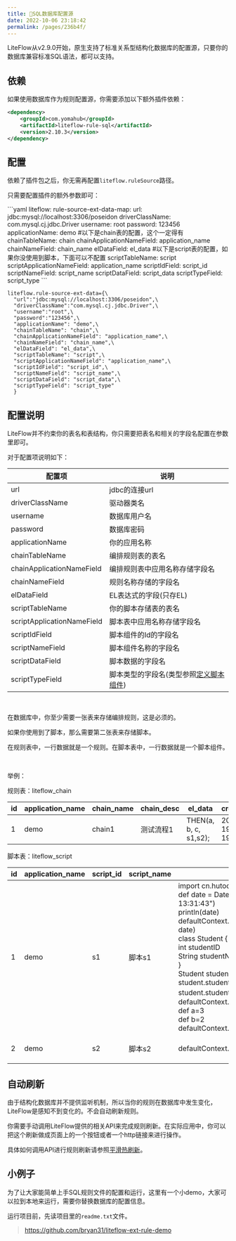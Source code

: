 ```yaml
---
title: 📘SQL数据库配置源
date: 2022-10-06 23:18:42
permalink: /pages/236b4f/
---
```


LiteFlow从v2.9.0开始，原生支持了标准关系型结构化数据库的配置源，只要你的数据库兼容标准SQL语法，都可以支持。

## 依赖

如果使用数据库作为规则配置源，你需要添加以下额外插件依赖：

```xml
<dependency>
    <groupId>com.yomahub</groupId>
    <artifactId>liteflow-rule-sql</artifactId>
    <version>2.10.3</version>
</dependency>
```

## 配置

依赖了插件包之后，你无需再配置`liteflow.ruleSource`路径。

只需要配置插件的额外参数即可：

<code-group>
  <code-block title="Yaml风格配置" active>
```yaml
liteflow:
  rule-source-ext-data-map:
    url: jdbc:mysql://localhost:3306/poseidon
    driverClassName: com.mysql.cj.jdbc.Driver
    username: root
    password: 123456
    applicationName: demo
    #以下是chain表的配置，这个一定得有
    chainTableName: chain
    chainApplicationNameField: application_name
    chainNameField: chain_name
    elDataField: el_data
    #以下是script表的配置，如果你没使用到脚本，下面可以不配置
    scriptTableName: script
    scriptApplicationNameField: application_name
    scriptIdField: script_id
    scriptNameField: script_name
    scriptDataField: script_data
    scriptTypeField: script_type
```
  </code-block>
  <code-block title="Properties风格配置">

```properties
liteflow.rule-source-ext-data={\
  "url":"jdbc:mysql://localhost:3306/poseidon",\
  "driverClassName":"com.mysql.cj.jdbc.Driver",\
  "username":"root",\
  "password":"123456",\
  "applicationName": "demo",\
  "chainTableName": "chain",\
  "chainApplicationNameField": "application_name",\
  "chainNameField": "chain_name",\
  "elDataField": "el_data",\
  "scriptTableName": "script",\
  "scriptApplicationNameField": "application_name",\
  "scriptIdField": "script_id",\
  "scriptNameField": "script_name",\
  "scriptDataField": "script_data",\
  "scriptTypeField": "script_type"
  }
```
  </code-block>
</code-group>

## 配置说明

LiteFlow并不约束你的表名和表结构，你只需要把表名和相关的字段名配置在参数里即可。

对于配置项说明如下：

| 配置项                     | 说明                                     |
| -------------------------- |----------------------------------------|
| url                        | jdbc的连接url                             |
| driverClassName            | 驱动器类名                                  |
| username                   | 数据库用户名                                 |
| password                   | 数据库密码                                  |
| applicationName            | 你的应用名称                                 |
| chainTableName             | 编排规则表的表名                               |
| chainApplicationNameField  | 编排规则表中应用名称存储字段名                        |
| chainNameField             | 规则名称存储的字段名                             |
| elDataField                | EL表达式的字段(只存EL)                         |
| scriptTableName            | 你的脚本存储表的表名                             |
| scriptApplicationNameField | 脚本表中应用名称存储字段名                          |
| scriptIdField              | 脚本组件的Id的字段名                            |
| scriptNameField            | 脚本组件名称的字段名                             |
| scriptDataField            | 脚本数据的字段名                               |
| scriptTypeField            | 脚本类型的字段名(类型参照[定义脚本组件](/pages/81d53c/)) |

<br>

在数据库中，你至少需要一张表来存储编排规则，这是必须的。

如果你使用到了脚本，那么需要第二张表来存储脚本。

在规则表中，一行数据就是一个规则。在脚本表中，一行数据就是一个脚本组件。

<br>

举例：

规则表：liteflow_chain

| id   | application_name | chain_name | chain_desc | el_data               | create_time         |
| ---- | ---------------- | ---------- | ---------- | --------------------- | ------------------- |
| 1    | demo             | chain1     | 测试流程1  | THEN(a, b, c, s1,s2); | 2022-09-19 19:31:00 |

脚本表：liteflow_script

| id   | application_name | script_id | script_name | script_data                                                  | script_type | create_time         |
| ---- | ---------------- | --------- | ----------- | ------------------------------------------------------------ | ----------- | ------------------- |
| 1    | demo             | s1        | 脚本s1      | import cn.hutool.core.date.DateUtil<br>def date = DateUtil.parse("2022-10-17 13:31:43")<br>println(date) defaultContext.setData("demoDate", date)<br>class Student {<br/>   int studentID<br/>   String studentName<br/>}<br/>Student student = new Student() student.studentID = 100301 student.studentName = "张三" defaultContext.setData("student",student)  def a=3<br/>def b=2<br/>defaultContext.setData("s1",a*b) | script      | 2022-09-19 19:31:00 |
| 2    | demo             | s2        | 脚本s2      | defaultContext.setData("s2","hello")                         | script      | 2022-09-19 19:31:00 |



## 自动刷新

由于结构化数据库并不提供监听机制，所以当你的规则在数据库中发生变化，LiteFlow是感知不到变化的。不会自动刷新规则。

你需要手动调用LiteFlow提供的相关API来完成规则刷新。在实际应用中，你可以把这个刷新做成页面上的一个按钮或者一个http链接来进行操作。

具体如何调用API进行规则刷新请参照[平滑热刷新](/pages/204d71/)。

## 小例子
为了让大家能简单上手SQL规则文件的配置和运行，这里有一个小demo，大家可以拉到本地来运行，需要你替换数据库的配置信息。

运行项目前，先读项目里的`readme.txt`文件。

> https://github.com/bryan31/liteflow-ext-rule-demo